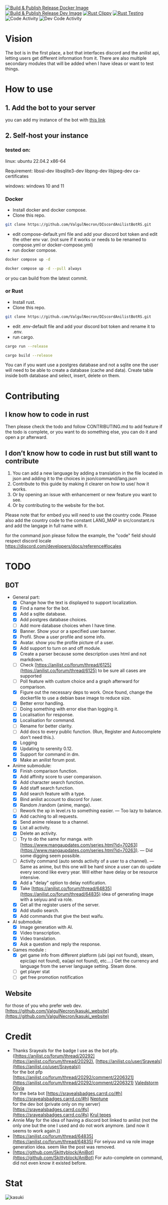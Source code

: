 [![Build & Publish Release Docker Image](https://github.com/ValgulNecron/kasuki/actions/workflows/docker-image-release.yml/badge.svg?branch=master)](https://github.com/ValgulNecron/kasuki/actions/workflows/docker-image-release.yml)
[![Build & Publish Release Dev Image](https://github.com/ValgulNecron/kasuki/actions/workflows/docker-image-dev.yml/badge.svg?branch=dev)](https://github.com/ValgulNecron/kasuki/actions/workflows/docker-image-dev.yml)
[![Rust Clippy](https://github.com/ValgulNecron/kasuki/actions/workflows/linting.yml/badge.svg?branch=master)](https://github.com/ValgulNecron/kasuki/actions/workflows/linting.yml)
[![Rust Testing](https://github.com/ValgulNecron/kasuki/actions/workflows/testing.yml/badge.svg)](https://github.com/ValgulNecron/kasuki/actions/workflows/testing.yml)
![Code Activity](https://img.shields.io/github/commit-activity/w/valgulnecron/kasuki/master?style=plastic)
![Dev Code Activity](https://img.shields.io/github/commit-activity/w/valgulnecron/kasuki/dev?style=plastic&label=Dev)

# Vision

The bot is in the first place,
a bot that interfaces discord and the anilist api,
letting users get different information from it.
There are also multiple secondary modules that will be added
when I have ideas or want to test things.

# How to use

## 1. Add the bot to your server

you can add my instance of the bot
with [this link](https://discord.com/api/oauth2/authorize?client_id=923286536445894697&permissions=533113194560&scope=bot)

## 2. Self-host your instance

### tested on:

linux: ubuntu 22.04.2 x86-64

Requirement: libssl-dev libsqlite3-dev libpng-dev libjpeg-dev ca-certificates

windows: windows 10 and 11

### Docker

- Install docker and docker compose.
- Clone this repo.

```bash
git clone https://github.com/ValgulNecron/DIscordAnilistBotRS.git
```

- edit compose-default.yml file and add your discord bot token and edit the other env var.
  (not sure if it works or needs to be renamed to
  compose.yml or docker-compose.yml)
- run docker compose.

```bash
docker compose up -d
```

```bash
docker compose up -d --pull always
```

or you can build from the latest commit.

### or Rust

- Install rust.
- Clone this repo.

```bash
git clone https://github.com/ValgulNecron/DIscordAnilistBotRS.git
```

- edit .env-default file and add your discord bot token and rename it to .env.
- run cargo.

```bash
cargo run --release
```

```bash
cargo build --release
```

You can if you want use a postgres database and not a sqlite one the user will need to be able to create a database
(cache and data).
Create table inside both database
and select, insert, delete on them.

# Contributing

## I know how to code in rust

Then please check the todo and follow CONTRIBUTING.md to add feature if the todo is complete, or you want to do
something else, you can do it and open a pr afterward.

## I don’t know how to code in rust but still want to contribute

1. You can add a new language by adding a translation in the file located in json and adding it to the choices in
   json/command/lang.json
2. Contribute to this guide by making it clearer on how to use/ how it works.
3. Or by opening an issue with enhancement or new feature you want to see.
4. Or by contributing to the website for the bot.

Please note that for embed you will need to use the country code.
Please also add the country code to the constant LANG_MAP in src/constant.rs and add the langage in full name with it.

for the command json please follow the example,
the "code" field should respect discord locale https://discord.com/developers/docs/reference#locales

# TODO

## BOT

- General part:
    - [X] Change how the text is displayed to support localization.
    - [X] Find a name for the bot.
    - [x] Add a sqlite database.
    - [X] Add postgres database choices.
    - [ ] Add more database choices when I have time.
    - [X] Banner. Show your or a specified user banner.
    - [X] Profil. Show a user profile and some info.
    - [X] Avatar. show you the profile picture of a user.
    - [X] Add support to turn on and off module.
    - [X] Create a parser because some description uses html and not markdown.
    - [ ] Check [https://anilist.co/forum/thread/6125](https://anilist.co/forum/thread/6125) to be sure all cases are
      supported
    - [ ] Poll feature with custom choice and a graph afterward for comparison.
    - [X] Figure out the necessary deps to work. Once found, change the dockerfile to use a debian base image to reduce
      size.
    - [X] Better error handling.
    - [ ] Doing something with error else than logging it.
    - [X] Localisation for response.
    - [X] Localisation for command.
    - [ ] Rename for better clarity.
    - [ ] Add docs to every public function.
      (Run, Register and Autocomplete don’t need this.).
    - [X] Logging
    - [X] Updating to serenity 0.12.
    - [X] Support for command in dm.
    - [X] Make an anilist forum post.

- Anime submodule:
    - [X] Finish comparison function.
    - [X] Add affinity score to user comparaison.
    - [X] Add character search function.
    - [X] Add staff search function.
    - [X] Add search feature with a type.
    - [X] Bind anilist account to discord for /user.
    - [X] Random /random {anime, manga}.
    - [ ] Rework the xp in level.rs to something easier. — Too lazy to balance.
    - [X] Add caching to all requests.
    - [X] Send anime release to a channel.
    - [X] List all activity.
    - [X] Delete an activity.
    - [ ] Try to do the same for manga.
      with [https://www.mangaupdates.com/series.html?id=70263](https://www.mangaupdates.com/series.html?id=70263).
      — Did some digging seem possible.
    - [ ] Activity command (auto sends activity of a user to a channel).
      — Same as anime, but this one will be hard since
      a user can do update every second like every year. Will either have delay or be resource intensive.
    - [X] Add a "delay" option to delay notification.
    - [X] Take [https://anilist.co/forum/thread/64835](https://anilist.co/forum/thread/64835) idea of generating image
      with a seiyuu and va role.
    - [X] Get all the register users of the server.
    - [X] Add studio search.
    - [X] Add commands that give the best waifu.

- AI submodule:
    - [X] Image generation with AI.
    - [X] Video transcription.
    - [X] Video translation.
    - [X] Ask a question and reply the response.
- Games module :
    - [X] get game info from different platform (ubi (api not found), steam, epic(api not found), ea(api not found),
      etc....)
      Get the currency and language from the server language setting.
      Steam done.
    - [ ] get player stat
    - [ ] get free promotion notification

## Website

for those of you who prefer web dev.\
[https://github.com/ValgulNecron/kasuki_website](https://github.com/ValgulNecron/kasuki_website)

# Credit

- Thanks Srayeals for the badge I use as the bot
  pfp. ([https://anilist.co/forum/thread/20292](https://anilist.co/forum/thread/20292), [https://anilist.co/user/Srayeals](https://anilist.co/user/Srayeals)) \
  for the bot
  pfp [https://anilist.co/forum/thread/20292/comment/2206321](https://anilist.co/forum/thread/20292/comment/2206321) [Valedstorm Olivia](https://i.imgur.com/vERcUNo.png) \
  for the beta
  bot [https://srayealsbadges.carrd.co/#h](https://srayealsbadges.carrd.co/#h) [Neptune](https://srayealsbadges.carrd.co/assets/images/gallery77/7846fb0b_original.png?v=0ff4ab06) \
  for the dev bot (private only on my
  server) [https://srayealsbadges.carrd.co/#s](https://srayealsbadges.carrd.co/#s) [Krul tepes](https://srayealsbadges.carrd.co/assets/images/gallery121/67449fb5_original.png?v=0ff4ab06)
- Annie May for the idea of having a discord bot linked to anilist (not the only one but the one I used and do not work
  anymore. (and now it seems to work again.))
- [https://anilist.co/forum/thread/64835](https://anilist.co/forum/thread/64835) For seiyuu and va role image generation
  idea.
  seem like the post was removed.
- [https://github.com/Skittyblock/AniBot](https://github.com/Skittyblock/AniBot) For auto-complete on command, did not
  even know it existed before.

# Stat

![kasuki](https://counter.valgul.moe/get/@kasuki?theme=gelbooru)
